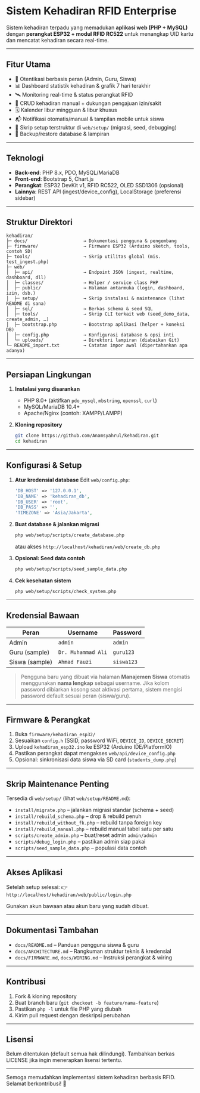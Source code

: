 # Sistem Kehadiran RFID Enterprise

Sistem kehadiran terpadu yang memadukan **aplikasi web (PHP + MySQL)** dengan **perangkat ESP32 + modul RFID RC522** untuk menangkap UID kartu dan mencatat kehadiran secara real-time.

---

## Fitur Utama

- 🔐 Otentikasi berbasis peran (Admin, Guru, Siswa)
- 📊 Dashboard statistik kehadiran & grafik 7 hari terakhir
- 🛰️ Monitoring real-time & status perangkat RFID
- 📝 CRUD kehadiran manual + dukungan pengajuan izin/sakit
- 🗓️ Kalender libur mingguan & libur khusus
- 📬 Notifikasi otomatis/manual & tampilan mobile untuk siswa
- 🔧 Skrip setup terstruktur di `web/setup/` (migrasi, seed, debugging)
- 📁 Backup/restore database & lampiran

---

## Teknologi

- **Back-end**: PHP 8.x, PDO, MySQL/MariaDB
- **Front-end**: Bootstrap 5, Chart.js
- **Perangkat**: ESP32 DevKit v1, RFID RC522, OLED SSD1306 (opsional)
- **Lainnya**: REST API (ingest/device_config), LocalStorage (preferensi sidebar)

---

## Struktur Direktori

```
kehadiran/
├─ docs/                     → Dokumentasi pengguna & pengembang
├─ firmware/                 → Firmware ESP32 (Arduino sketch, tools, contoh SD)
├─ tools/                    → Skrip utilitas global (mis. test_ingest.php)
├─ web/
│  ├─ api/                   → Endpoint JSON (ingest, realtime, dashboard, dll)
│  ├─ classes/               → Helper / service class PHP
│  ├─ public/                → Halaman antarmuka (login, dashboard, izin, dsb.)
│  ├─ setup/                 → Skrip instalasi & maintenance (lihat README di sana)
│  ├─ sql/                   → Berkas schema & seed SQL
│  ├─ tools/                 → Skrip CLI terkait web (seed_demo_data, create_admin, …)
│  ├─ bootstrap.php          → Bootstrap aplikasi (helper + koneksi DB)
│  ├─ config.php             → Konfigurasi database & opsi inti
│  └─ uploads/               → Direktori lampiran (diabaikan Git)
└─ README_import.txt         → Catatan impor awal (dipertahankan apa adanya)
```

---

## Persiapan Lingkungan

1. **Instalasi yang disarankan**

   - PHP 8.0+ (aktifkan `pdo_mysql`, `mbstring`, `openssl`, `curl`)
   - MySQL/MariaDB 10.4+
   - Apache/Nginx (contoh: XAMPP/LAMPP)

2. **Kloning repository**
   ```bash
   git clone https://github.com/Anamsyahrul/kehadiran.git
   cd kehadiran
   ```

---

## Konfigurasi & Setup

1. **Atur kredensial database**
   Edit `web/config.php`:

   ```php
   'DB_HOST' => '127.0.0.1',
   'DB_NAME' => 'kehadiran_db',
   'DB_USER' => 'root',
   'DB_PASS' => '',
   'TIMEZONE' => 'Asia/Jakarta',
   ```

2. **Buat database & jalankan migrasi**

   ```bash
   php web/setup/scripts/create_database.php
   ```

   atau akses `http://localhost/kehadiran/web/create_db.php`

3. **Opsional: Seed data contoh**

   ```bash
   php web/setup/scripts/seed_sample_data.php
   ```

4. **Cek kesehatan sistem**
   ```bash
   php web/setup/scripts/check_system.php
   ```

---

## Kredensial Bawaan

| Peran          | Username           | Password   |
| -------------- | ------------------ | ---------- |
| Admin          | `admin`            | `admin`    |
| Guru (sample)  | `Dr. Muhammad Ali` | `guru123`  |
| Siswa (sample) | `Ahmad Fauzi`      | `siswa123` |

> Pengguna baru yang dibuat via halaman **Manajemen Siswa** otomatis menggunakan **nama lengkap** sebagai username. Jika kolom password dibiarkan kosong saat aktivasi pertama, sistem mengisi password default sesuai peran (siswa/guru).

---

## Firmware & Perangkat

1. Buka `firmware/kehadiran_esp32/`
2. Sesuaikan `config.h` (SSID, password WiFi, `DEVICE_ID`, `DEVICE_SECRET`)
3. Upload `kehadiran_esp32.ino` ke ESP32 (Arduino IDE/PlatformIO)
4. Pastikan perangkat dapat mengakses `web/api/device_config.php`
5. Opsional: sinkronisasi data siswa via SD card (`students_dump.php`)

---

## Skrip Maintenance Penting

Tersedia di `web/setup/` (lihat `web/setup/README.md`):

- `install/migrate.php` – jalankan migrasi standar (schema + seed)
- `install/rebuild_schema.php` – drop & rebuild penuh
- `install/rebuild_without_fk.php` – rebuild tanpa foreign key
- `install/rebuild_manual.php` – rebuild manual tabel satu per satu
- `scripts/create_admin.php` – buat/reset admin `admin/admin`
- `scripts/debug_login.php` – pastikan admin siap pakai
- `scripts/seed_sample_data.php` – populasi data contoh

---

## Akses Aplikasi

Setelah setup selesai:
👉 `http://localhost/kehadiran/web/public/login.php`

Gunakan akun bawaan atau akun baru yang sudah dibuat.

---

## Dokumentasi Tambahan

- `docs/README.md` – Panduan pengguna siswa & guru
- `docs/ARCHITECTURE.md` – Rangkuman struktur teknis & kredensial
- `docs/FIRMWARE.md`, `docs/WIRING.md` – Instruksi perangkat & wiring

---

## Kontribusi

1. Fork & kloning repository
2. Buat branch baru (`git checkout -b feature/nama-feature`)
3. Pastikan `php -l` untuk file PHP yang diubah
4. Kirim pull request dengan deskripsi perubahan

---

## Lisensi

Belum ditentukan (default semua hak dilindungi). Tambahkan berkas LICENSE jika ingin menerapkan lisensi tertentu.

---

Semoga memudahkan implementasi sistem kehadiran berbasis RFID. Selamat berkontribusi! 🚀
